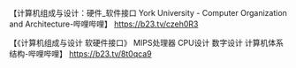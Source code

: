 【计算机组成与设计：硬件_软件接口 York University - Computer Organization and Architecture-哔哩哔哩】 https://b23.tv/czeh0R3

【《计算机组成与设计 软硬件接口》 MIPS处理器 CPU设计 数字设计 计算机体系结构-哔哩哔哩】 https://b23.tv/8t0qca9

